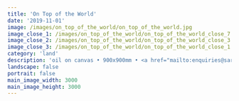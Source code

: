 ```yaml
---
title: 'On Top of the World'
date: '2019-11-01'
image: /images/on_top_of_the_world/on_top_of_the_world.jpg
image_close_1: /images/on_top_of_the_world/on_top_of_the_world_close_7.jpg
image_close_2: /images/on_top_of_the_world/on_top_of_the_world_close_3.jpg
image_close_3: /images/on_top_of_the_world/on_top_of_the_world_close_1.jpg
category: 'land'
description: 'oil on canvas • 900x900mm • <a href="mailto:enquiries@sarahanneartist.com" target="_blank" rel="noopener noreferrer">enquire</a>'
landscape: false
portrait: false
main_image_width: 3000
main_image_height: 3000
---
```

